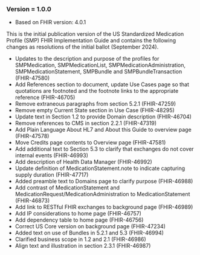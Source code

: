 ### Version = 1.0.0
- Based on FHIR version: 4.0.1

This is the initial publication version of the US Standardized Medication Profile (SMP) FHIR Implementation Guide and contains the following changes as resolutions of the initial ballot (September 2024).

- Updates to the description and purpose of the profiles for SMPMedication, SMPMedicationList, SMPMedicationAdministration, SMPMedicationStatement, SMPBundle and SMPBundleTransaction (FHIR-47580)
- Add References section to document, update Use Cases page so that quotations are footnoted and the footnote links to the appropriate reference (FHIR-46705)
- Remove extraneous paragraphs from section 5.2.1 (FHIR-47259)
- Remove empty Current State section in Use Case (FHIR-48295)
- Update text in Section 1.2 to provide Domain description (FHIR-46704)
- Remove references to CMS in section 2.2.1 (FHIR-47319)
- Add Plain Language About HL7 and About this Guide to overview page (FHIR-47578)
- Move Credits page contents to Overview page (FHIR-47581)
- Add additional text to Section 5.3 to clarify that exchanges do not cover internal events (FHIR-46993)
- Add description of Health Data Manager (FHIR-46992)
- Update definition of MedicationStatement.note to indicate capturing supply duration (FHIR-47717)
- Added preamble text to Domains page to clarify purpose (FHIR-46988)
- Add contrast of MedicationStatement and MedicationRequest/MedicationAdministration to MedicationStatement (FHIR-46873)
- Add link to RESTful FHIR exchanges to background page (FHIR-46989)
- Add IP considerations to home page (FHIR-46757)
- Add dependency table to home page (FHIR-46756)
- Correct US Core version on background page (FHIR-47234)
- Added text on use of Bundles in 5.2.1 and 5.3 (FHIR-46994)
- Clarified business scope in 1.2 and 2.1 (FHIR-46986)
- Align text and illustration in section 2.3.1 (FHIR-46987)